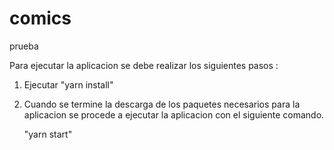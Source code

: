 # comics
prueba

Para ejecutar la aplicacion se debe realizar los siguientes pasos :

1) Ejecutar "yarn install" 

2) Cuando se termine la descarga de los paquetes necesarios para la aplicacion se procede a ejecutar la aplicacion con el siguiente comando.

    "yarn start"
